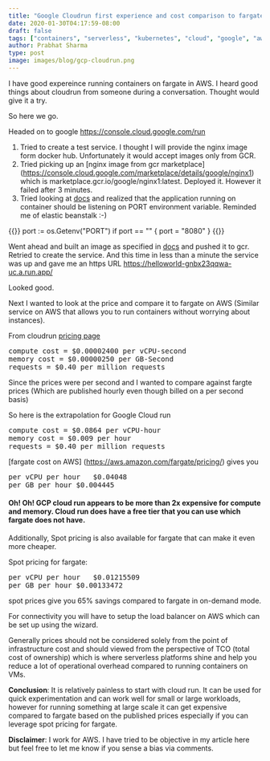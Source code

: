 ```yaml
---
title: "Google Cloudrun first experience and cost comparison to fargate"
date: 2020-01-30T04:17:59-08:00
draft: false
tags: ["containers", "serverless", "kubernetes", "cloud", "google", "aws"]
author: Prabhat Sharma
type: post
image: images/blog/gcp-cloudrun.png
---
```


I have good expereince running containers on fargate in AWS. I heard good things about cloudrun from someone during a conversation. Thought would give it a try.

So here we go.

Headed on to google https://console.cloud.google.com/run

1. Tried to create a test service. I thought I will provide the nginx image form docker hub. Unfortunately it would accept images only from GCR.
1. Tried picking up an [nginx image from gcr marketplace] (https://console.cloud.google.com/marketplace/details/google/nginx1) which is marketplace.gcr.io/google/nginx1:latest. Deployed it. However it failed after 3 minutes.
1. Tried looking at [docs](https://cloud.google.com/run/docs/quickstarts/build-and-deploy) and realized that the application running on container should be listening on PORT environment variable. Reminded me of elastic beanstalk :-)

{{<highlight go>}}
port := os.Getenv("PORT")
if port == "" {
        port = "8080"
}
{{</highlight>}}

Went ahead and built an image as specified in [docs](https://cloud.google.com/run/docs/quickstarts/build-and-deploy) and pushed it to gcr. Retried to create the service. And this time in less than a minute the service was up and gave me an https URL https://helloworld-gnbx23qqwa-uc.a.run.app/

Looked good.

Next I wanted to look at the price and compare it to fargate on AWS (Similar service on AWS that allows you to run containers without worrying about instances).


From cloudrun [pricing page](https://cloud.google.com/run#pricing)
<pre>
compute cost = $0.00002400 per vCPU‐second
memory cost = $0.00000250 per GB‐Second
requests = $0.40 per million requests
</pre>

Since the prices were per second and I wanted to compare against fargte prices (Which are published hourly even though billed on a per second basis)

So here is the extrapolation for Google Cloud run

<pre>
compute cost = $0.0864 per vCPU‐hour
memory cost = $0.009 per hour
requests = $0.40 per million requests
</pre>

[fargate cost on AWS] (https://aws.amazon.com/fargate/pricing/) gives you

<pre>
per vCPU per hour	$0.04048
per GB per hour	$0.004445
</pre>

#### Oh! Oh! GCP cloud run appears to be more than 2x expensive for compute and memory. Cloud run does have a free tier that you can use which fargate does not have.

Additionally, Spot pricing is also available for fargate that can make it even more cheaper.

Spot pricing for fargate:
<pre>
per vCPU per hour	$0.01215509
per GB per hour	$0.00133472
</pre>

spot prices give you 65% savings compared to fargate in on-demand mode.

For connectivity you will have to setup the load balancer on AWS which can be set up using the wizard.

Generally prices should not be considered solely from the point of infrastructure cost and should viewed from the perspective of TCO (total cost of ownership) which is where serverless platforms shine and help you reduce a lot of operational overhead compared to running containers on VMs.

**Conclusion**: It is relatively painless to start with cloud run. It can be used for quick experimentation and can work well for small or large workloads, however for running something at large scale it can get expensive compared to fargate based on the published prices especially if you can leverage spot pricing for fargate.

**Disclaimer**: I work for AWS. I have tried to be objective in my article here but feel free to let me know if you sense a bias via comments.

